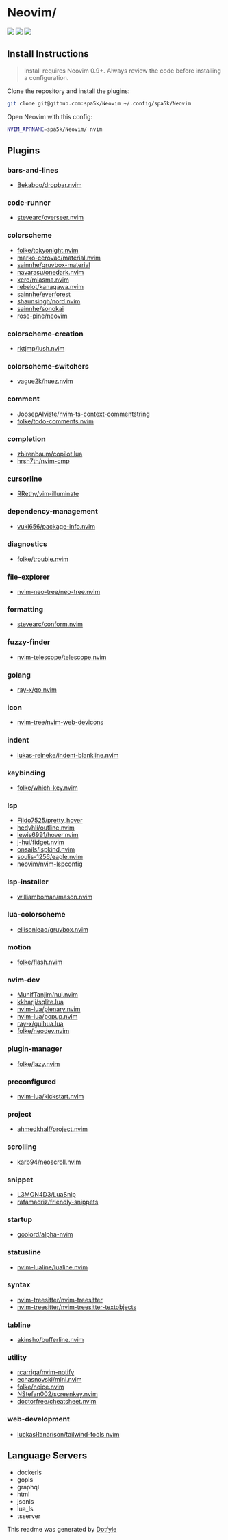 # Neovim/

<a href="https://dotfyle.com/spa5k/neovim"><img src="https://dotfyle.com/spa5k/neovim/badges/plugins?style=flat" /></a>
<a href="https://dotfyle.com/spa5k/neovim"><img src="https://dotfyle.com/spa5k/neovim/badges/leaderkey?style=flat" /></a>
<a href="https://dotfyle.com/spa5k/neovim"><img src="https://dotfyle.com/spa5k/neovim/badges/plugin-manager?style=flat" /></a>


## Install Instructions

 > Install requires Neovim 0.9+. Always review the code before installing a configuration.

Clone the repository and install the plugins:

```sh
git clone git@github.com:spa5k/Neovim ~/.config/spa5k/Neovim
```

Open Neovim with this config:

```sh
NVIM_APPNAME=spa5k/Neovim/ nvim
```

## Plugins

### bars-and-lines

+ [Bekaboo/dropbar.nvim](https://dotfyle.com/plugins/Bekaboo/dropbar.nvim)
### code-runner

+ [stevearc/overseer.nvim](https://dotfyle.com/plugins/stevearc/overseer.nvim)
### colorscheme

+ [folke/tokyonight.nvim](https://dotfyle.com/plugins/folke/tokyonight.nvim)
+ [marko-cerovac/material.nvim](https://dotfyle.com/plugins/marko-cerovac/material.nvim)
+ [sainnhe/gruvbox-material](https://dotfyle.com/plugins/sainnhe/gruvbox-material)
+ [navarasu/onedark.nvim](https://dotfyle.com/plugins/navarasu/onedark.nvim)
+ [xero/miasma.nvim](https://dotfyle.com/plugins/xero/miasma.nvim)
+ [rebelot/kanagawa.nvim](https://dotfyle.com/plugins/rebelot/kanagawa.nvim)
+ [sainnhe/everforest](https://dotfyle.com/plugins/sainnhe/everforest)
+ [shaunsingh/nord.nvim](https://dotfyle.com/plugins/shaunsingh/nord.nvim)
+ [sainnhe/sonokai](https://dotfyle.com/plugins/sainnhe/sonokai)
+ [rose-pine/neovim](https://dotfyle.com/plugins/rose-pine/neovim)
### colorscheme-creation

+ [rktjmp/lush.nvim](https://dotfyle.com/plugins/rktjmp/lush.nvim)
### colorscheme-switchers

+ [vague2k/huez.nvim](https://dotfyle.com/plugins/vague2k/huez.nvim)
### comment

+ [JoosepAlviste/nvim-ts-context-commentstring](https://dotfyle.com/plugins/JoosepAlviste/nvim-ts-context-commentstring)
+ [folke/todo-comments.nvim](https://dotfyle.com/plugins/folke/todo-comments.nvim)
### completion

+ [zbirenbaum/copilot.lua](https://dotfyle.com/plugins/zbirenbaum/copilot.lua)
+ [hrsh7th/nvim-cmp](https://dotfyle.com/plugins/hrsh7th/nvim-cmp)
### cursorline

+ [RRethy/vim-illuminate](https://dotfyle.com/plugins/RRethy/vim-illuminate)
### dependency-management

+ [vuki656/package-info.nvim](https://dotfyle.com/plugins/vuki656/package-info.nvim)
### diagnostics

+ [folke/trouble.nvim](https://dotfyle.com/plugins/folke/trouble.nvim)
### file-explorer

+ [nvim-neo-tree/neo-tree.nvim](https://dotfyle.com/plugins/nvim-neo-tree/neo-tree.nvim)
### formatting

+ [stevearc/conform.nvim](https://dotfyle.com/plugins/stevearc/conform.nvim)
### fuzzy-finder

+ [nvim-telescope/telescope.nvim](https://dotfyle.com/plugins/nvim-telescope/telescope.nvim)
### golang

+ [ray-x/go.nvim](https://dotfyle.com/plugins/ray-x/go.nvim)
### icon

+ [nvim-tree/nvim-web-devicons](https://dotfyle.com/plugins/nvim-tree/nvim-web-devicons)
### indent

+ [lukas-reineke/indent-blankline.nvim](https://dotfyle.com/plugins/lukas-reineke/indent-blankline.nvim)
### keybinding

+ [folke/which-key.nvim](https://dotfyle.com/plugins/folke/which-key.nvim)
### lsp

+ [Fildo7525/pretty_hover](https://dotfyle.com/plugins/Fildo7525/pretty_hover)
+ [hedyhli/outline.nvim](https://dotfyle.com/plugins/hedyhli/outline.nvim)
+ [lewis6991/hover.nvim](https://dotfyle.com/plugins/lewis6991/hover.nvim)
+ [j-hui/fidget.nvim](https://dotfyle.com/plugins/j-hui/fidget.nvim)
+ [onsails/lspkind.nvim](https://dotfyle.com/plugins/onsails/lspkind.nvim)
+ [soulis-1256/eagle.nvim](https://dotfyle.com/plugins/soulis-1256/eagle.nvim)
+ [neovim/nvim-lspconfig](https://dotfyle.com/plugins/neovim/nvim-lspconfig)
### lsp-installer

+ [williamboman/mason.nvim](https://dotfyle.com/plugins/williamboman/mason.nvim)
### lua-colorscheme

+ [ellisonleao/gruvbox.nvim](https://dotfyle.com/plugins/ellisonleao/gruvbox.nvim)
### motion

+ [folke/flash.nvim](https://dotfyle.com/plugins/folke/flash.nvim)
### nvim-dev

+ [MunifTanjim/nui.nvim](https://dotfyle.com/plugins/MunifTanjim/nui.nvim)
+ [kkharji/sqlite.lua](https://dotfyle.com/plugins/kkharji/sqlite.lua)
+ [nvim-lua/plenary.nvim](https://dotfyle.com/plugins/nvim-lua/plenary.nvim)
+ [nvim-lua/popup.nvim](https://dotfyle.com/plugins/nvim-lua/popup.nvim)
+ [ray-x/guihua.lua](https://dotfyle.com/plugins/ray-x/guihua.lua)
+ [folke/neodev.nvim](https://dotfyle.com/plugins/folke/neodev.nvim)
### plugin-manager

+ [folke/lazy.nvim](https://dotfyle.com/plugins/folke/lazy.nvim)
### preconfigured

+ [nvim-lua/kickstart.nvim](https://dotfyle.com/plugins/nvim-lua/kickstart.nvim)
### project

+ [ahmedkhalf/project.nvim](https://dotfyle.com/plugins/ahmedkhalf/project.nvim)
### scrolling

+ [karb94/neoscroll.nvim](https://dotfyle.com/plugins/karb94/neoscroll.nvim)
### snippet

+ [L3MON4D3/LuaSnip](https://dotfyle.com/plugins/L3MON4D3/LuaSnip)
+ [rafamadriz/friendly-snippets](https://dotfyle.com/plugins/rafamadriz/friendly-snippets)
### startup

+ [goolord/alpha-nvim](https://dotfyle.com/plugins/goolord/alpha-nvim)
### statusline

+ [nvim-lualine/lualine.nvim](https://dotfyle.com/plugins/nvim-lualine/lualine.nvim)
### syntax

+ [nvim-treesitter/nvim-treesitter](https://dotfyle.com/plugins/nvim-treesitter/nvim-treesitter)
+ [nvim-treesitter/nvim-treesitter-textobjects](https://dotfyle.com/plugins/nvim-treesitter/nvim-treesitter-textobjects)
### tabline

+ [akinsho/bufferline.nvim](https://dotfyle.com/plugins/akinsho/bufferline.nvim)
### utility

+ [rcarriga/nvim-notify](https://dotfyle.com/plugins/rcarriga/nvim-notify)
+ [echasnovski/mini.nvim](https://dotfyle.com/plugins/echasnovski/mini.nvim)
+ [folke/noice.nvim](https://dotfyle.com/plugins/folke/noice.nvim)
+ [NStefan002/screenkey.nvim](https://dotfyle.com/plugins/NStefan002/screenkey.nvim)
+ [doctorfree/cheatsheet.nvim](https://dotfyle.com/plugins/doctorfree/cheatsheet.nvim)
### web-development

+ [luckasRanarison/tailwind-tools.nvim](https://dotfyle.com/plugins/luckasRanarison/tailwind-tools.nvim)
## Language Servers

+ dockerls
+ gopls
+ graphql
+ html
+ jsonls
+ lua_ls
+ tsserver


 This readme was generated by [Dotfyle](https://dotfyle.com)
